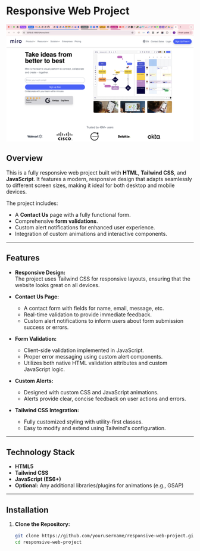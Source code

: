 # Responsive Web Project

![Project Banner](./public/desktop.png)


## Overview

This is a fully responsive web project built with **HTML**, **Tailwind CSS**, and **JavaScript**. It features a modern, responsive design that adapts seamlessly to different screen sizes, making it ideal for both desktop and mobile devices.

The project includes:
- A **Contact Us** page with a fully functional form.
- Comprehensive **form validations**.
- Custom alert notifications for enhanced user experience.
- Integration of custom animations and interactive components.

---

## Features

- **Responsive Design:**  
  The project uses Tailwind CSS for responsive layouts, ensuring that the website looks great on all devices.

- **Contact Us Page:**  
  - A contact form with fields for name, email, message, etc.
  - Real-time validation to provide immediate feedback.
  - Custom alert notifications to inform users about form submission success or errors.

- **Form Validation:**  
  - Client-side validation implemented in JavaScript.
  - Proper error messaging using custom alert components.
  - Utilizes both native HTML validation attributes and custom JavaScript logic.

- **Custom Alerts:**  
  - Designed with custom CSS and JavaScript animations.
  - Alerts provide clear, concise feedback on user actions and errors.

- **Tailwind CSS Integration:**  
  - Fully customized styling with utility-first classes.
  - Easy to modify and extend using Tailwind's configuration.

---

## Technology Stack

- **HTML5**
- **Tailwind CSS**
- **JavaScript (ES6+)**
- **Optional:** Any additional libraries/plugins for animations (e.g., GSAP)

---

## Installation

1. **Clone the Repository:**

   ```bash
   git clone https://github.com/yourusername/responsive-web-project.git
   cd responsive-web-project
